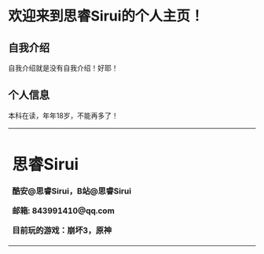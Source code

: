 # 欢迎来到思睿Sirui的个人主页！

## 自我介绍
自我介绍就是没有自我介绍！好耶！

## 个人信息
本科在读，年年18岁，不能再多了！

<table border="0"> 
  <tr>
    <td width= "50%">
      <h1>思睿Sirui</h1>
      <p><b>酷安@思睿Sirui，B站@思睿Sirui</b></p>
      <p><b>邮箱: 843991410@qq.com</b></p>
      <p><b>目前玩的游戏：崩坏3，原神</b></p>
    </td>
  </tr>
</table>
